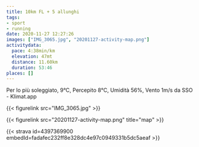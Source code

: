 ```yaml
---
title: 10km FL + 5 allunghi 
tags:
- sport
- running
date: 2020-11-27 12:27:26
images: ["IMG_3065.jpg", "20201127-activity-map.png"]
activitydata:
  pace: 4:38min/km
  elevation: 47mt
  distance: 11.60km
  duration: 53:46
places: []
---
```


Per lo più soleggiato, 9°C, Percepito 8°C, Umidità 56%, Vento 1m/s da SSO - Klimat.app

<!--more-->
{{< figurelink src="IMG_3065.jpg" >}}


{{< figurelink src="20201127-activity-map.png" title="map" >}}


{{< strava id=4397369900 embedId=fadafec232ff8e328dc4e97c0949331b5dc5aeaf >}}
